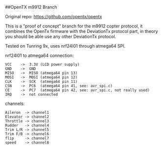 ﻿##OpenTX m9912 Branch

Original repo: https://github.com/opentx/opentx

This is a "proof of concept" branch for the m9912 copter protocol,
it combines the OpenTx firmware with the DeviationTx protocol part,
in theory you should be able use any other DeviationTx protocol.

Tested on Tunring 9x,
uses nrf24l01 through atmega64 SPI.


nrf24l01 to atmega64 connection:
```
VCC    ->  3.3V (LCD power supply)
GND    ->  GND
MISO   ->  MISO (atmega64 pin 13)
MOSI   ->  MOSI (atmega64 pin 12)
CLK    ->  SCK  (atmega64 pin 11)
CSN    ->  PC6  (atmega64 pin 41, see: avr_spi.c)
CE     ->  PC7  (atmega64 pin 42, see: avr_spi.c, not really used)
IRQ    ->  not connected
```

channels:
```
Aileron  -> channel1
Elevator -> channel2
Throttle -> channel3
Rudder   -> channel4
Trim L/R -> channel5
Trim F/B -> channel6
flip     -> channel7
speed    -> channel8
```